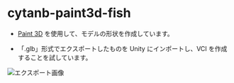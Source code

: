 # cytanb-paint3d-fish

- [Paint 3D](https://www.microsoft.com/en-us/p/paint-3d/9nblggh5fv99) を使用して、モデルの形状を作成しています。

- 「.glb」形式でエクスポートしたものを Unity にインポートし、VCI を作成することを試しています。

![エクスポート画像](docs/export-fish.png)
